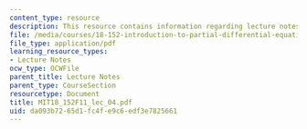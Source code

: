 ```yaml
---
content_type: resource
description: This resource contains information regarding lecture notes.
file: /media/courses/18-152-introduction-to-partial-differential-equations-fall-2011/da093b7265d1fc4fe9c6edf3e7825661_MIT18_152F11_lec_04.pdf
file_type: application/pdf
learning_resource_types:
- Lecture Notes
ocw_type: OCWFile
parent_title: Lecture Notes
parent_type: CourseSection
resourcetype: Document
title: MIT18_152F11_lec_04.pdf
uid: da093b72-65d1-fc4f-e9c6-edf3e7825661
---
```

